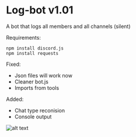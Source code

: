 # Log-bot v1.01

A bot that logs all members and all channels (silent)

Requirements:
```
npm install discord.js
npm install requests
```


Fixed:
- Json files will work now
- Cleaner bot.js
- Imports from tools

Added:
- Chat type reconision
- Console output

![alt text](https://cdn.discordapp.com/attachments/1103717092798242828/1104891179922903132/image.png)
